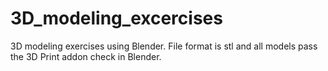 # 3D_modeling_excercises
3D modeling exercises using Blender. File format is stl and all models pass the 3D Print addon check in Blender.
